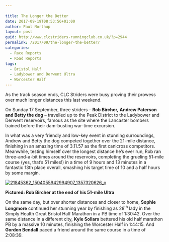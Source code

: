 ```yaml
---

title: The Longer the Better
date: 2017-09-19T08:53:56+01:00
author: Paul Northup
layout: post
guid: http://www.clcstriders-runningclub.co.uk/?p=2944
permalink: /2017/09/the-longer-the-better/
categories:
  - Race Reports
  - Road Reports
tags:
  - Bristol Half
  - Ladybower and Derwent Ultra
  - Worcester Half
---
```

As the track season ends, CLC Striders were busy proving their prowess over much longer distances this last weekend.

On Sunday 17 September, three striders – **Rob Bircher,** **Andrew Paterson and Betty the dog** – travelled up to the Peak District to the Ladybower and Derwent reservoirs, famous as the site where the Lancaster bombers trained before their dam-busting war-time excursion.

In what was a very friendly and low-key event in stunning surroundings, Andrew and Betty the dog competed together over the 21-mile distance, finishing in an amazing time of 3.11.57 as the first canicross competitors. Meanwhile, testing himself over the longest distance he’s ever run, Rob ran three-and-a-bit times around the reservoirs, completing the grueling 51-mile course (yes, that’s 51 miles!) in a time of 9 hours and 13 minutes in a fantastic 13th place overall, smashing his target time of 10 and a half hours by some margin.

[<img class="alignnone wp-image-2946 size-large" src="/Images/2017/09/21845362_1504055942994907_1357320626_o-576x1024.jpg" alt="21845362_1504055942994907_1357320626_o" width="576" height="1024" srcset="/Images/2017/09/21845362_1504055942994907_1357320626_o-576x1024.jpg 576w, /Images/2017/09/21845362_1504055942994907_1357320626_o-169x300.jpg 169w, /Images/2017/09/21845362_1504055942994907_1357320626_o-768x1365.jpg 768w, /Images/2017/09/21845362_1504055942994907_1357320626_o.jpg 1152w" sizes="(max-width: 576px) 100vw, 576px" />](/Images/2017/09/21845362_1504055942994907_1357320626_o.jpg)

**Pictured: Rob Bircher at the end of his 51-mile Ultra**

On the same day, but over shorter distances and closer to home, **Sophie Longmore** continued her stunning year by finishing as 28<sup>th</sup> lady in the Simply Health Great Bristol Half Marathon in a PB time of 1:30:42. Over the same distance in a different city, **Kyle Sollars** bettered his old half marathon PB by a massive 10 minutes, finishing the Worcester Half in 1:44:15. And **Gordon Bendall** paced a friend around the same course in a time of 2:08:39.

&nbsp;

&nbsp;

&nbsp;
